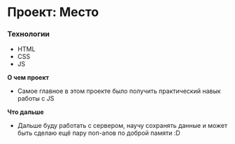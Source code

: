 # Проект: Место

### Технологии

* HTML
* CSS
* JS

**О чем проект**

* Самое главное в этом проекте было получить практический навык работы с JS

**Что дальше**

* Дальше буду работать с сервером, научу сохранять данные и может быть сделаю ещё пару поп-апов по доброй памяти :D

